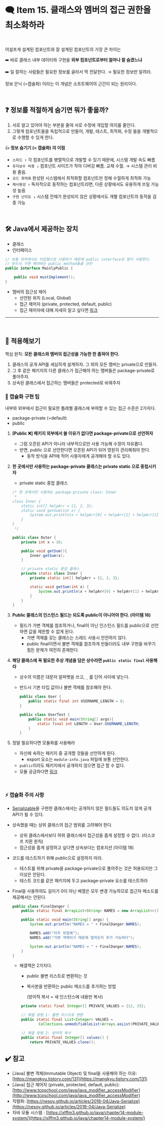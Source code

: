 
# 🗨️ Item 15. 클래스와 멤버의 접근 권한을 최소화하라

<br/>

어설프게 설계된 컴포넌트와 잘 설계된 컴포넌트의 가장 큰 차이는 

  ➡️ 바로 클래스 내부 데이터와 구현을 **외부 컴포넌트로부터 얼마나 잘 숨겼느냐**

  ➡️ 일 잘하는 사람들은 필요한 정보를 골라서 딱 전달한다. → 필요한 정보만 알려라.

정보 은닉 (=캡슐화) 이라는 이 개념은 소프트웨어의 근간이 되는 원리이다.

<br/>

## ❓ 정보를 적절하게 숨기면 뭐가 좋을까?

1. 서로 알고 있어야 하는 부분을 줄여 서로 수정에 개입할 여지를 줄인다.
2. 그렇게 컴포넌트들을 독립적으로 만들어, 개발, 테스트, 최적화, 수정 들을 개별적으로 수행할 수 있게 한다.

👍 **정보 숨기기 (= 캡슐화) 의 이점**

- `스피드 ↑` 각 컴포넌트를 병렬적으로 개발할 수 있기 때문에, 시스템 개발 속도 빠름
- `유지보수 비용 ↓` 컴포넌트 사이즈가 작아 디버깅 빠름. 교체 수월. → 시스템 관리 비용 줄음.
- `코드 최적화` 완성된 시스템에서 최적화할 컴포넌트만 정해 수월하게 최적화 가능
- `재사용성 ↑` 독자적으로 동작하는 컴포넌트라면, 다른 상황에서도 유용하게 쓰일 가능성 높음
- `구현 난이도 ↓` 시스템 전체가 완성되지 않은 상황에서도 개별 컴포넌트의 동작을 검증 가능

<br/>

## 🛠️ Java에서 제공하는 장치

- 클래스
- 인터페이스

```java
// 보통 외부에서도 타입형으로 사용하기 때문에 public interface로 많이 사용한다.
// 반드시 구현 해야하는 public method들을 선언
public interface MainlyPublic {

    public void mustImplement();
}
```

- 멤버의 접근성 제어
    - 선언된 위치 (Local, Global)
    - 접근 제어자 (private, protected, default, public)
    - 접근 제어자에 대해 자세히 알고 싶다면 [링크](src/EffectiveJava/item15/접근제어자.md)
---

<br/>

## 📌 적용해보기

핵심 원칙: **모든 클래스와 멤버의 접근성을 가능한 한 좁혀야 한다.**

1. 클래스의 공개 API를 세심하게 설계하자. 그 외의 모든 멤버는 private으로 만들자.
2. 그 후 같은 패키지의 다른 클래스가 접근해야 하는 멤버들은 package-private로 풀어주자.
3. 상속된 클래스에서 접근하는 멤버들은 protected로 바꿔주자

### 📝 캡슐화 구현 팁

내부와 외부에서 접근이 필요한 톱레벨 클래스에 부여할 수 있는 접근 수준은 2가지다.

- package-private (=default)
- public

1. **[Public ❌] 패키지 외부에서 쓸 이유가 없다면 package-private으로 선언하자**
    - 그럼 오픈된 API가 아니라 내부적으로만 사용 가능해 수정이 자유롭다.
    - 반면, public 으로 선언한다면 오픈된 API가 되어 영원히 관리해줘야 한다.
        - 동작 방식을 API에 적어 사용자에게 공개해야 할 수도 있다.

2. **한 곳에서만 사용하는 package-private 클래스는 private static 으로 중첩시키자**
    - private static 중첩 클래스
    
    ```java
    /* 한 곳에서만 사용하는 package-private class: Inner
     *
    class Inner {
        static int[] helpArr = {1, 2, 3};
        static void getSum(int x) {
            System.out.println(x + helpArr[0] + helpArr[1] + helpArr[2]);
        }
    }
     */
    
    public class Outer {
        private int x = 10;
    
        public void getSum(){
            Inner.getSum(x);
        }
    
        // private static 중첩 클래스
        private static class Inner {
            private static int[] helpArr = {1, 2, 3};
    
            static void getSum(int x) {
                System.out.println(x + helpArr[0] + helpArr[1] + helpArr[2]);
            }
        }   
    }
    ```
    

3. **Public 클래스의 인스턴스 필드는 되도록 public이 아니어야 한다. (아이템 16)**
    - 필드가 가변 객체를 참조하거나, final이 아닌 인스턴스 필드를 public으로 선언하면 값을 제한할 수 없게 된다.
        - 가변 객체를 갖는 클래스는 스레드 사용시 안전하지 않다.
        - public final이면서 불변 객체를 참조하게 만들더라도 내부 구현을 바꾸기 힘든 문제가 여전히 존재한다.
        
4. **해당 클래스에 꼭 필요한 추상 개념을 담은 상수라면 `public static final` 사용해라**
    - 상수의 이름은 대문자 알파벳을 쓰고, `_` 를 단어 사이에 넣는다.
    - 반드시 기본 타입 값이나 불변 객체를 참조해야 한다.
        
        ```java
        public class User {
            public static final int USERNAME_LENGTH = 8;
        }
        
        public class UserTest {
            public static void main(String[] args){
                static final int LENGTH = User.USERNAME_LENGTH;
            }
        }
        ```
        

5. 정말 필요하다면 모듈화를 사용해라
    - 자신에 속하는 패키지 중 공개할 것들을 선언하게 된다.
        - export 요소는 `module-info.java` 파일에 보통 선언한다.
    - `public`이라도 패키지에서 공개하지 않으면 접근 할 수 없다.
    - 모듈 궁금하다면 [링크](https://xlffm3.github.io/java/chapter14-module-system/)

<br/>

### ⚡ 캡슐화 주의 사항

- [Serializable](https://nesoy.github.io/articles/2018-04/Java-Serialize)을 구현한 클래스에서는 공개하지 않은 필드들도 의도치 않게 공개 API가 될 수 있다.

- 상속했을 때는 상위 클래스의 접근 범위를 고려해야 한다.
    - 상위 클래스에서보다 하위 클래스에서 접근성을 좁게 설정할 수 없다. (리스코프 치환 원칙)
    - 접근성을 좁게 설정하고 싶다면 상속보다는 컴포지션 (아이템 18)
    
- 코드를 테스트하기 위해 public으로 설정하지 마라.
    - 테스트를 위해 private을 package-private으로 풀어주는 것은 허용되지만 그 이상은 안된다.
    - 테스트 코드를 같은 패키지에 두고 package-private 요소를 테스트하라
    
- Final을 사용하여도 길이가 0이 아닌 배열은 모두 변경 가능하므로 접근자 메소드를 제공해서는 안된다.
    
    ```java
    public class FinalDanger {
        public static final ArrayList<String> NAMES = new ArrayList<>();
    
        public static void main(String[] args) {
            System.out.println("NAMES = " + FinalDanger.NAMES);
    
            NAMES.add("아주 위험해");
            NAMES.add("가변 객체이기 때문에 얼마든지 추가 가능하다");
    
            System.out.println("NAMES = " + FinalDanger.NAMES);
        }
    }
    ```
    
    - 해결책은 2가지다.
        - public 불변 리스트로 변환하는 것
        - 복사본을 반환하는 public 메소드를 추가하는 방법
            
            (방어적 복사 = 새 인스턴스에 내용만 복사)
            
    
    ```java
        private static final Integer[] PRIVATE_VALUES = {12, 25};
    
        // 해결 방법 1: 불변 리스트로 변환
        public static final List<Integer> VALUES =
                Collections.unmodifiableList(Arrays.asList(PRIVATE_VALUES)); 
    
        // 해결 방법 2: 방어적 복사
        public static final Integer[] values() {
            return PRIVATE_VALUES.clone();
    ```
    

## ✔️ 참고

- [Java] 불변 객체(Immutable Object) 및 final을 사용해야 하는 이유: [https://mangkyu.tistory.com/131](https://mangkyu.tistory.com/131)
- [Java] 접근 제어자 (private, protected, default, public):  [http://www.tcpschool.com/java/java_modifier_accessModifier](http://www.tcpschool.com/java/java_modifier_accessModifier)
- 직렬화: [https://nesoy.github.io/articles/2018-04/Java-Serialize](https://nesoy.github.io/articles/2018-04/Java-Serialize)
- 자바 모듈 시스템 : [https://xlffm3.github.io/java/chapter14-module-system/](https://xlffm3.github.io/java/chapter14-module-system/)
